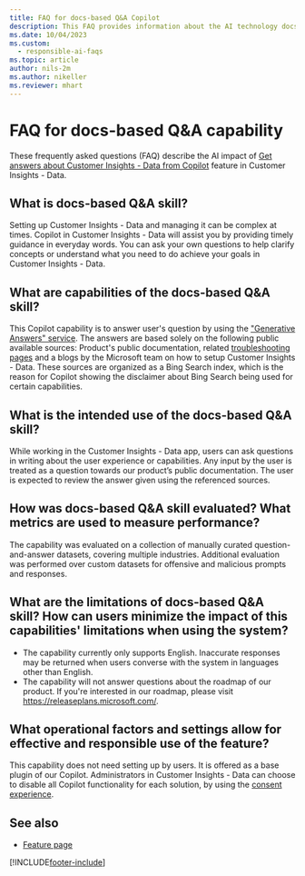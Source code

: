 ```yaml
---
title: FAQ for docs-based Q&A Copilot
description: This FAQ provides information about the AI technology docs-based Q&A skill used in Customer Insights - Data, along with key considerations and details about how the capability is used, how it was tested and evaluated, and any specific limitations.
ms.date: 10/04/2023
ms.custom:
  - responsible-ai-faqs
ms.topic: article
author: nils-2m
ms.author: nikeller
ms.reviewer: mhart
---
```


# FAQ for docs-based Q&A capability

These frequently asked questions (FAQ) describe the AI impact of [Get answers about Customer Insights - Data from Copilot](copilot-global-sidecar.md) feature in Customer Insights - Data.

## What is docs-based Q&A skill?

Setting up Customer Insights - Data and managing it can be complex at times. Copilot in Customer Insights - Data will assist you by providing timely guidance in everyday words. You can ask your own questions to help clarify concepts or understand what you need to do achieve your goals in Customer Insights - Data.

## What are capabilities of the docs-based Q&A skill?

This Copilot capability is to answer user's question by using the ["Generative Answers" service](https://learn.microsoft.com/power-virtual-agents/nlu-boost-conversations#ai-response-generation-training-model-and-usage-notes). The answers are based solely on the following public available sources: Product's public documentation, related [troubleshooting pages](https://learn.microsoft.com/troubleshoot/dynamics-365/customer-insights/welcome-customer-insights) and a blogs by the Microsoft team on how to setup Customer Insights - Data. These sources are organized as a Bing Search index, which is the reason for Copilot showing the disclaimer about Bing Search being used for certain capabilities.

## What is the intended use of the docs-based Q&A skill?

While working in the Customer Insights - Data app, users can ask questions in writing about the user experience or capabilities. Any input by the user is treated as a question towards our product’s public documentation. The user is expected to review the answer given using the referenced sources.

## How was docs-based Q&A skill evaluated? What metrics are used to measure performance?

The capability was evaluated on a collection of manually curated question-and-answer datasets, covering multiple industries.
Additional evaluation was performed over custom datasets for offensive and malicious prompts and responses.

## What are the limitations of docs-based Q&A skill? How can users minimize the impact of this capabilities' limitations when using the system?

- The capability currently only supports English. Inaccurate responses may be returned when users converse with the system in languages other than English.
- The capability will not answer questions about the roadmap of our product. If you're interested in our roadmap, please visit https://releaseplans.microsoft.com/.

## What operational factors and settings allow for effective and responsible use of the feature?

This capability does not need setting up by users. It is offered as a base plugin of our Copilot. Administrators in Customer Insights - Data can choose to disable all Copilot functionality for each solution, by using the [consent experience](copilot-global-consent.md).

## See also

- [Feature page](copilot-global-sidecar.md)

[!INCLUDE[footer-include](./includes/footer-banner.md)]
